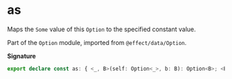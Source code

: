 # as

Maps the `Some` value of this `Option` to the specified constant value.

Part of the `Option` module, imported from `@effect/data/Option`.

**Signature**

```ts
export declare const as: { <_, B>(self: Option<_>, b: B): Option<B>; <B>(b: B): <_>(self: Option<_>) => Option<B> }
```
